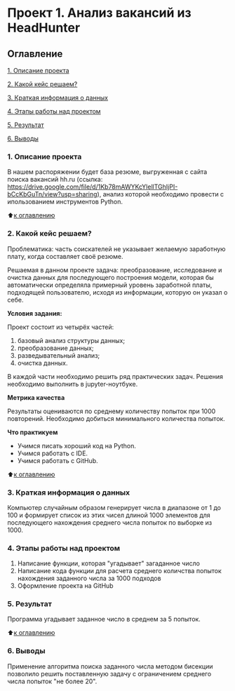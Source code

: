 # Проект 1. Анализ вакансий из HeadHunter

## Оглавление
[1. Описание проекта](https://github.com/IShinkarev/sf_data_sience/tree/main/PROJECT-1_Анализ_вакансий_из_HeadHunter/README.md#Описание-проекта)

[2. Какой кейс решаем?](https://github.com/IShinkarev/sf_data_sience/tree/main/PROJECT-1_Анализ_вакансий_из_HeadHunter/README.md#Какой-кейс-решаем)

[3. Краткая информация о данных](https://github.com/IShinkarev/sf_data_sience/tree/main/PROJECT-1_Анализ_вакансий_из_HeadHunter/README.md#Краткая-информация-о-данных)

[4. Этапы работы над проектом](https://github.com/IShinkarev/sf_data_sience/tree/main/PROJECT-1_Анализ_вакансий_из_HeadHunter/README.md#Выводы)

[5. Результат](https://github.com/IShinkarev/sf_data_sience/tree/main/PROJECT-1_Анализ_вакансий_из_HeadHunter/README.md#Результат)

[6. Выводы](https://github.com/IShinkarev/sf_data_sience/tree/main/PROJECT-1_Анализ_вакансий_из_HeadHunter/README.md#Выводы)

### 1. Описание проекта
В нашем распоряжении будет база резюме, выгруженная с сайта поиска вакансий hh.ru (ссылка: https://drive.google.com/file/d/1Kb78mAWYKcYlellTGhIjPI-bCcKbGuTn/view?usp=sharing), анализ которой необходимо провести с ипользованием инструментов Python.

:arrow_up:[к оглавлению](https://github.com/IShinkarev/sf_data_sience/tree/main/PROJECT-1_Анализ_вакансий_из_HeadHunter/README.md#Оглавление)

### 2. Какой кейс решаем?

Проблематика: часть соискателей не указывает желаемую заработную плату, когда составляет своё резюме.

Решаемая в данном проекте задача:  преобразование, исследование и очистка данных для последующего построения модели, которая бы автоматически определяла примерный уровень заработной платы, подходящей пользователю, исходя из информации, которую он указал о себе.

**Условия задания:**

Проект состоит из четырёх частей:
1. базовый анализ структуры данных;
2. преобразование данных;
3. разведывательный анализ;
4. очистка данных.

В каждой части необходимо решить ряд практических задач. Решения необходимо выполнить в jupyter-ноутбуке.

**Метрика качества**

Результаты оцениваются по среднему количеству попыток при 1000 повторений. Необходимо добиться минимального количества попыток.

**Что практикуем**

- Учимся писать хороший код на Python.
- Учимся работать с IDE.
- Учимся работать с GitHub.

:arrow_up:[к оглавлению](https://github.com/IShinkarev/sf_data_sience/tree/main/PROJECT-1_Анализ_вакансий_из_HeadHunter/README.md#Оглавление)

### 3. Краткая информация о данных

Компьютер случайным образом генерирует числа в диапазоне от 1 до 100 и формирует список из этих чисел длиной 1000 элементов для последующего нахождения среднего числа попыток по выборке из 1000.

### 4. Этапы работы над проектом

1. Написание функции, которая "угадывает" загаданное число
2. Написание кода функции для расчета среднего количства попыток нахождения заданного числа за 1000 подходов
3. Оформление проекта на GitHub

### 5. Результат

Программа угадывает заданное число в среднем за 5 попыток.  

:arrow_up:[к оглавлению](https://github.com/IShinkarev/sf_data_sience/tree/main/PROJECT-1_Анализ_вакансий_из_HeadHunter/README.md#Оглавление)

### 6. Выводы

Применение алгоритма поиска заданного числа методом бисекции позволило решить поставленную задачу с ограничением среднего числа попыток "не более 20". 
